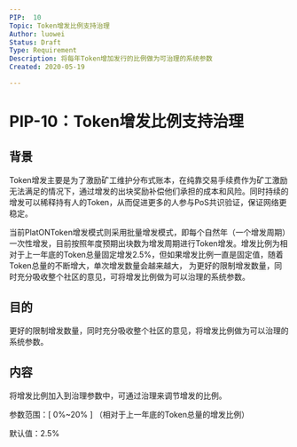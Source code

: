 ```yaml
---
PIP:  10
Topic: Token增发比例支持治理
Author: luowei
Status: Draft
Type: Requirement
Description: 将每年Token增加发行的比例做为可治理的系统参数
Created: 2020-05-19

---
```


# PIP-10：Token增发比例支持治理

## 背景

Token增发主要是为了激励矿工维护分布式账本，在纯靠交易手续费作为矿工激励无法满足的情况下，通过增发的出块奖励补偿他们承担的成本和风险。同时持续的增发可以稀释持有人的Token，从而促进更多的人参与PoS共识验证，保证网络更稳定。

当前PlatONToken增发模式则采用批量增发模式，即每个自然年（一个增发周期）一次性增发，目前按照年度预期出块数为增发周期进行Token增发。增发比例为相对于上一年底的Token总量固定增发2.5%，但如果增发比例一直是固定值，随着Token总量的不断增大，单次增发数量会越来越大， 为更好的限制增发数量，同时充分吸收整个社区的意见，可将增发比例做为可以治理的系统参数。

## 目的

更好的限制增发数量，同时充分吸收整个社区的意见，将增发比例做为可以治理的系统参数。

## 内容

将增发比例加入到治理参数中，可通过治理来调节增发的比例。

参数范围：[ 0%~20% ] （相对于上一年底的Token总量的增发比例）

默认值：2.5%